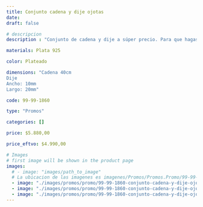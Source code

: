 ```yaml
---
title: Conjunto cadena y dije ojotas
date: 
draft: false

# descripcion
description : "Conjunto de cadena y dije a súper precio. Para que hagas los regalos más lindos y de la mejor calidad. Todo en plata 925. "

materials: Plata 925

color: Plateado

dimensions: "Cadena 40cm 
Dije
Ancho: 10mm 
Largo: 20mm"

code: 99-99-1860

type: "Promos"

categories: []

price: $5.880,00

price_eftvo: $4.990,00

# Images
# first image will be shown in the product page
images:
  # - image: "images/path_to_image"
  # La ubicacion de las imagenes es imagenes/Promos/Promos.Promo/99-99-1860-conjunto-cadena-y-dije-ojotas
  - image: "./images/promos/promo/99-99-1860-conjunto-cadena-y-dije-ojotas_a.jpg"
  - image: "./images/promos/promo/99-99-1860-conjunto-cadena-y-dije-ojotas_b.jpg"
  - image: "./images/promos/promo/99-99-1860-conjunto-cadena-y-dije-ojotas_c.jpg"
---
```

